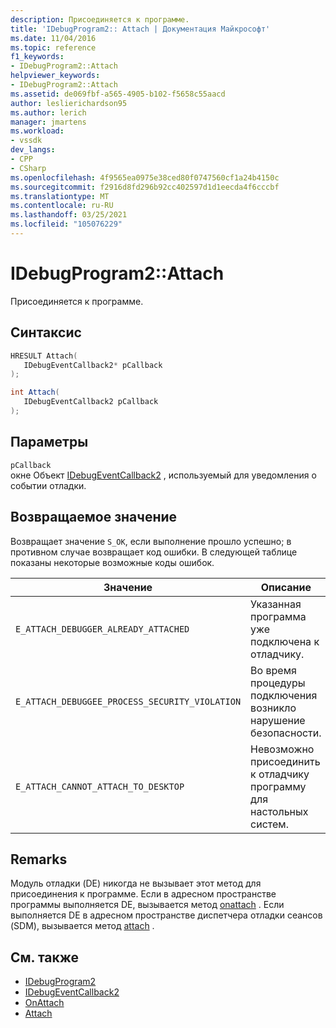 ```yaml
---
description: Присоединяется к программе.
title: 'IDebugProgram2:: Attach | Документация Майкрософт'
ms.date: 11/04/2016
ms.topic: reference
f1_keywords:
- IDebugProgram2::Attach
helpviewer_keywords:
- IDebugProgram2::Attach
ms.assetid: de069fbf-a565-4905-b102-f5658c55aacd
author: leslierichardson95
ms.author: lerich
manager: jmartens
ms.workload:
- vssdk
dev_langs:
- CPP
- CSharp
ms.openlocfilehash: 4f9565ea0975e38ced80f0747560cf1a24b4150c
ms.sourcegitcommit: f2916d8fd296b92cc402597d1d1eecda4f6cccbf
ms.translationtype: MT
ms.contentlocale: ru-RU
ms.lasthandoff: 03/25/2021
ms.locfileid: "105076229"
---
```

# <a name="idebugprogram2attach"></a>IDebugProgram2::Attach
Присоединяется к программе.

## <a name="syntax"></a>Синтаксис

```cpp
HRESULT Attach( 
   IDebugEventCallback2* pCallback
);
```

```csharp
int Attach( 
   IDebugEventCallback2 pCallback
);
```

## <a name="parameters"></a>Параметры
`pCallback`\
окне Объект [IDebugEventCallback2](../../../extensibility/debugger/reference/idebugeventcallback2.md) , используемый для уведомления о событии отладки.

## <a name="return-value"></a>Возвращаемое значение
 Возвращает значение `S_OK`, если выполнение прошло успешно; в противном случае возвращает код ошибки. В следующей таблице показаны некоторые возможные коды ошибок.

|Значение|Описание|
|-----------|-----------------|
|`E_ATTACH_DEBUGGER_ALREADY_ATTACHED`|Указанная программа уже подключена к отладчику.|
|`E_ATTACH_DEBUGGEE_PROCESS_SECURITY_VIOLATION`|Во время процедуры подключения возникло нарушение безопасности.|
|`E_ATTACH_CANNOT_ATTACH_TO_DESKTOP`|Невозможно присоединить к отладчику программу для настольных систем.|

## <a name="remarks"></a>Remarks
 Модуль отладки (DE) никогда не вызывает этот метод для присоединения к программе. Если в адресном пространстве программы выполняется DE, вызывается метод [onattach](../../../extensibility/debugger/reference/idebugprogramnodeattach2-onattach.md) . Если выполняется DE в адресном пространстве диспетчера отладки сеансов (SDM), вызывается метод [attach](../../../extensibility/debugger/reference/idebugengine2-attach.md) .

## <a name="see-also"></a>См. также
- [IDebugProgram2](../../../extensibility/debugger/reference/idebugprogram2.md)
- [IDebugEventCallback2](../../../extensibility/debugger/reference/idebugeventcallback2.md)
- [OnAttach](../../../extensibility/debugger/reference/idebugprogramnodeattach2-onattach.md)
- [Attach](../../../extensibility/debugger/reference/idebugengine2-attach.md)
